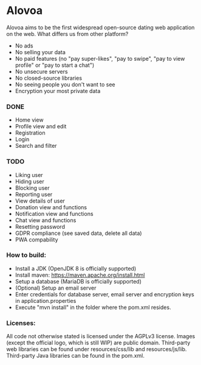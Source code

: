 # Alovoa

Alovoa aims to be the first widespread open-source dating web application on the web. What differs us from other platform?
- No ads
- No selling your data
- No paid features (no "pay super-likes", "pay to swipe", "pay to view profile" or "pay to start a chat")
- No unsecure servers
- No closed-source libraries
- No seeing people you don't want to see
- Encryption your most private data

### DONE
- Home view
- Profile view and edit
- Registration
- Login
- Search and filter

### TODO
- Liking user
- Hiding user
- Blocking user
- Reporting user
- View details of user
- Donation view and functions
- Notification view and functions
- Chat view and functions
- Resetting password
- GDPR compliance (see saved data, delete all data)
- PWA compability

### How to build:
- Install a JDK (OpenJDK 8 is officially supported)
- Install maven: https://maven.apache.org/install.html
- Setup a database (MariaDB is officially supported)
- (Optional) Setup an email server
- Enter credentials for database server, email server and encryption keys in application.properties
- Execute "mvn install" in the folder where the pom.xml resides.

### Licenses:
All code not otherwise stated is licensed under the AGPLv3 license. 
Images (except the official logo, which is still WIP) are public domain.
Third-party web libraries can be found under resources/css/lib and resources/js/lib.
Third-party Java libraries can be found in the pom.xml.
